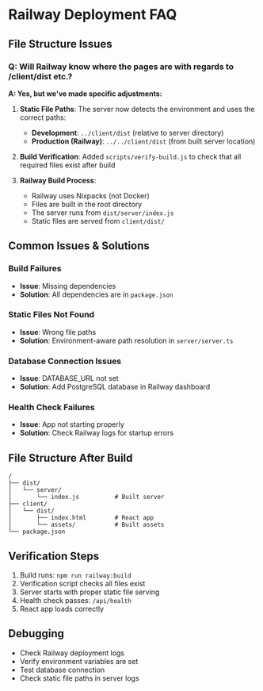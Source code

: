 # Railway Deployment FAQ

## File Structure Issues

### Q: Will Railway know where the pages are with regards to /client/dist etc.?

**A: Yes, but we've made specific adjustments:**

1. **Static File Paths**: The server now detects the environment and uses the correct paths:
   - **Development**: `../client/dist` (relative to server directory)
   - **Production (Railway)**: `../../client/dist` (from built server location)

2. **Build Verification**: Added `scripts/verify-build.js` to check that all required files exist after build

3. **Railway Build Process**: 
   - Railway uses Nixpacks (not Docker)
   - Files are built in the root directory
   - The server runs from `dist/server/index.js`
   - Static files are served from `client/dist/`

## Common Issues & Solutions

### Build Failures
- **Issue**: Missing dependencies
- **Solution**: All dependencies are in `package.json`

### Static Files Not Found
- **Issue**: Wrong file paths
- **Solution**: Environment-aware path resolution in `server/server.ts`

### Database Connection Issues
- **Issue**: DATABASE_URL not set
- **Solution**: Add PostgreSQL database in Railway dashboard

### Health Check Failures
- **Issue**: App not starting properly
- **Solution**: Check Railway logs for startup errors

## File Structure After Build
```
/
├── dist/
│   └── server/
│       └── index.js          # Built server
├── client/
│   └── dist/
│       ├── index.html        # React app
│       └── assets/           # Built assets
└── package.json
```

## Verification Steps
1. Build runs: `npm run railway:build`
2. Verification script checks all files exist
3. Server starts with proper static file serving
4. Health check passes: `/api/health`
5. React app loads correctly

## Debugging
- Check Railway deployment logs
- Verify environment variables are set
- Test database connection
- Check static file paths in server logs 